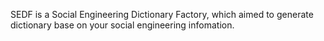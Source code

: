 SEDF is a Social Engineering Dictionary Factory, which aimed to generate dictionary base on your social engineering infomation.
